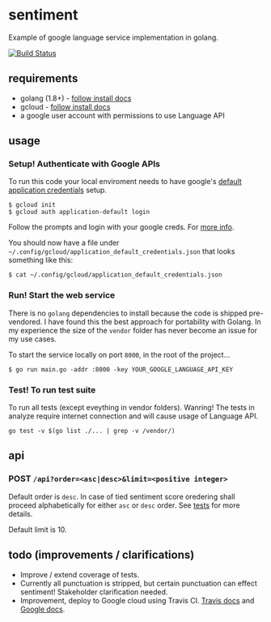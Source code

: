 # sentiment

Example of google language service implementation in golang.

[![Build Status](https://travis-ci.org/smaxwellstewart/sentiment.svg?branch=master)](https://travis-ci.org/smaxwellstewart/sentiment)


## requirements

- golang (1.8+) - [follow install docs](https://golang.org/doc/install)
- gcloud - [follow install docs](https://cloud.google.com/sdk/gcloud/)
- a google user account with permissions to use Language API

## usage

### Setup! Authenticate with Google APIs

To run this code your local enviroment needs to have google's [default application credentials](https://developers.google.com/identity/protocols/application-default-credentials) setup.

```
$ gcloud init
$ gcloud auth application-default login
```

Follow the prompts and login with your google creds. For [more info](https://cloud.google.com/ml-engine/docs/command-line).

You should now have a file under `~/.config/gcloud/application_default_credentials.json` that looks something like this:

```
$ cat ~/.config/gcloud/application_default_credentials.json
```

### Run! Start the web service

There is no `golang` dependencies to install because the code is shipped pre-vendored. I have found this the best approach for portability with Golang. In my experience the size of the `vendor` folder has never become an issue for my use cases.

To start the service locally on port `8000`, in the root of the project...

```
$ go run main.go -addr :8000 -key YOUR_GOOGLE_LANGUAGE_API_KEY
```

### Test! To run test suite

To run all tests (except eveything in vendor folders). Wanring!
The tests in analyze require internet connection and will cause usage of Language API.

```
go test -v $(go list ./... | grep -v /vendor/)
```
## api

### **POST** `/api?order=<asc|desc>&limit=<positive integer>`

Default order is `desc`.
In case of tied sentiment score oredering shall proceed alphabetically for either `asc` or `desc` order. See [tests](https://github.com/smaxwellstewart/sentiment/blob/master/word/sort_test.go) for more details.

Default limit is 10.


## todo (improvements / clarifications)

- Improve / extend coverage of tests.
- Currently all punctuation is stripped, but certain punctuation can effect sentiment! Stakeholder clarification needed.
- Improvement, deploy to Google cloud using Travis CI. [Travis docs](https://docs.travis-ci.com/user/deployment/google-app-engine/) and [Google docs](https://cloud.google.com/solutions/continuous-delivery-with-travis-ci).
